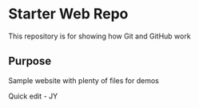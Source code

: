 # Starter Web Repo

This repository is for showing how Git and GitHub work

## Purpose

Sample website with plenty of files for demos

Quick edit - JY
